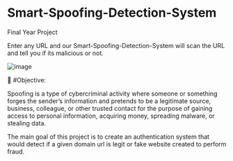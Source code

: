 # Smart-Spoofing-Detection-System
Final Year Project

Enter any URL and our Smart-Spoofing-Detection-System will scan the URL and tell you if its malicious or not.

![image](https://github.com/IamB1d1pta/Smart-Spoofing-Detection-System/assets/122123021/20e8532b-224c-441c-90eb-104365727f58)


🎯 #Objective:

Spoofing is a type of cybercriminal activity where someone or something forges the
sender’s information and pretends to be a legitimate source, business, colleague, or other
trusted contact for the purpose of gaining access to personal information, acquiring money,
spreading malware, or stealing data.

The main goal of this project is to create an authentication system that would detect if a given domain url is legit or fake website created to perform fraud.
